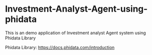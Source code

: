 # Investment-Analyst-Agent-using-phidata
This is an demo application of Investment analyst Agent system using Phidata Library

Phidata Library: https://docs.phidata.com/introduction
